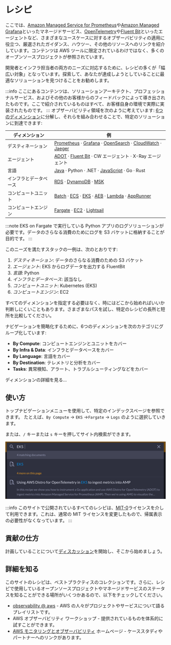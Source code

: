 # レシピ

ここでは、[Amazon Managed Service for Prometheus][amp]や[Amazon Managed Grafana][amg]といったマネージドサービス、[OpenTelemetry][otel]や[Fluent Bit][fluentbit]といったエージェントなど、さまざまなユースケースに対するオブザーバビリティの適用に役立つ、厳選されたガイダンス、ハウツー、その他のリソースへのリンクを紹介しています。コンテンツは AWS ツールに限定されているわけではなく、多くのオープンソースプロジェクトが参照されています。

開発者とインフラ担当者の両方のニーズに対応するために、レシピの多くが「幅広い対象」となっています。探索して、あなたが達成しようとしていることに最適なソリューションを見つけることをお勧めします。 

:::info
    ここにあるコンテンツは、ソリューションアーキテクト、プロフェッショナルサービス、およびその他のお客様からのフィードバックによって導き出されたものです。ここで紹介されているものはすべて、お客様自身の環境で実際に実装されたものです。
:::
オブザーバビリティ領域を次のように考えています: 
[6つのディメンション][dimensions]に分解し、それらを組み合わせることで、特定のソリューションに到達できます:

| ディメンション | 例 |
|---------------|--------------|
| デスティネーション | [Prometheus][amp] · [Grafana][amg] · [OpenSearch][aes] · [CloudWatch][cw] · [Jaeger][jaeger] |  
| エージェント | [ADOT][adot] · [Fluent Bit][fluentbit] · CW エージェント · X-Ray エージェント |
| 言語 | [Java][java] · Python · .NET · [JavaScript][nodejs] · Go · Rust |
| インフラとデータベース | [RDS][rds] · [DynamoDB][dynamodb] · [MSK][msk] |
| コンピュートユニット | [Batch][batch] · [ECS][ecs] · [EKS][eks] · [AEB][beans] · [Lambda][lambda] · [AppRunner][apprunner] |  
| コンピュートエンジン | [Fargate][fargate] · [EC2][ec2] · [Lightsail][lightsail] |

:::note
    EKS on Fargate で実行している Python アプリのログソリューションが必要です。データのさらなる消費のためにログを S3 バケットに格納することが目的です。
:::

このニーズを満たすスタックの一例は、次のとおりです:

1. *デスティネーション*: データのさらなる消費のための S3 バケット
2. *エージェント*: EKS からログデータを出力する FluentBit
3. *言語*: Python
4. *インフラとデータベース*: 該当なし
5. *コンピュートユニット*: Kubernetes (EKS)  
6. *コンピュートエンジン*: EC2

すべてのディメンションを指定する必要はなく、時にはどこから始めればいいか判断しにくいこともあります。さまざまなパスを試し、特定のレシピの長所と短所を比較してください。

ナビゲーションを簡略化するために、6つのディメンションを次のカテゴリにグループ化しています:

- **By Compute**: コンピュートエンジンとユニットをカバー
- **By Infra & Data**: インフラとデータベースをカバー  
- **By Language**: 言語をカバー
- **By Destination**: テレメトリと分析をカバー
- **Tasks**: 異常検知、アラート、トラブルシューティングなどをカバー

ディメンションの詳細を見る...

## 使い方

トップナビゲーションメニューを使用して、特定のインデックスページを参照できます。
たとえば、`By Compute` -> `EKS` ->`Fargate` -> `Logs` のように選択していきます。

または、`/` キーまたは `s` キーを押してサイト内検索ができます。

![o11y space](images/search.png)  

:::info
    このサイトで公開されているすべてのレシピは、[MIT-0][mit0]ライセンスを介して利用できます。これは、通常の MIT ライセンスを変更したもので、帰属表示の必要性がなくなっています。
:::

## 貢献の仕方

計画していることについて[ディスカッション][discussion]を開始し、そこから始めましょう。

## 詳細を知る

このサイトのレシピは、ベストプラクティスのコレクションです。さらに、レシピで使用しているオープンソースプロジェクトやマネージドサービスのステータスを知ることができる場所がいくつかあるので、以下をチェックしてください。

- [observability @ aws][o11yataws] - AWS の人々がプロジェクトやサービスについて語るプレイリストです。
- AWS オブザーバビリティ ワークショップ - 提供されているものを体系的に試すことができます。  
- [AWS モニタリングとオブザーバビリティ][o11yhome] ホームページ - ケーススタディやパートナーへのリンクがあります。

[aes]: aes.md "Amazon Elasticsearch Service"
[adot]: https://aws-otel.github.io/ "AWS Distro for OpenTelemetry"  
[amg]: amg.md "Amazon Managed Grafana"
[amp]: amp.md "Amazon Managed Service for Prometheus"
[batch]: https://aws.amazon.com/batch/ "AWS Batch"
[beans]: https://aws.amazon.com/elasticbeanstalk/ "AWS Elastic Beanstalk"
[cw]: cw.md "Amazon CloudWatch"
[dimensions]: dimensions.md
[dynamodb]: dynamodb.md "Amazon DynamoDB"
[ec2]: https://aws.amazon.com/ec2/ "Amazon EC2"
[ecs]: ecs.md "Amazon Elastic Container Service"
[eks]: eks.md "Amazon Elastic Kubernetes Service" 
[fargate]: https://aws.amazon.com/fargate/ "AWS Fargate"
[fluentbit]: https://fluentbit.io/ "Fluent Bit"
[jaeger]: https://www.jaegertracing.io/ "Jaeger"
[kafka]: https://kafka.apache.org/ "Apache Kafka"  
[apprunner]: apprunner.md "AWS App Runner"
[lambda]: lambda.md "AWS Lambda"
[lightsail]: https://aws.amazon.com/lightsail/ "Amazon Lightsail"
[otel]: https://opentelemetry.io/ "OpenTelemetry"
[java]: java.md
[nodejs]: nodejs.md
[rds]: rds.md "Amazon Relational Database Service"
[msk]: msk.md "Amazon Managed Streaming for Apache Kafka"
[mit0]: https://github.com/aws/mit-0 "MIT-0"
[discussion]: https://github.com/aws-observability/observability-best-practices/discussions "Discussions"
[o11yataws]: https://www.youtube.com/playlist?list=PLaiiCkpc1U7Wy7XwkpfgyOhIf_06IK3U_ "Observability @ AWS YouTube プレイリスト"
[o11yhome]: https://aws.amazon.com/products/management-and-governance/use-cases/monitoring-and-observability/ "AWS オブザーバビリティ ホームページ"
